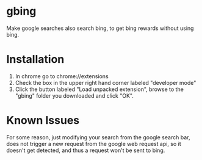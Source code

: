 # gbing
Make google searches also search bing, to get bing rewards without using bing.

# Installation

1. In chrome go to chrome://extensions
2. Check the box in the upper right hand corner labeled "developer mode"
3. Click the button labeled "Load unpacked extension", browse to the "gbing"
  folder you downloaded and click "OK".

# Known Issues
For some reason, just modifying your search from the google search bar, does
not trigger a new request from the google web request api, so it doesn't get
detected, and thus a request won't be sent to bing.
